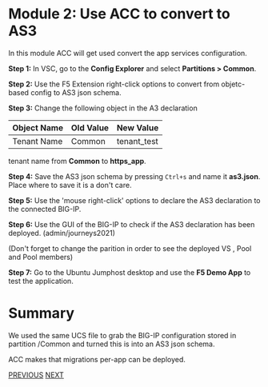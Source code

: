 # Module 2: Use ACC to convert to AS3

In this module ACC will get used convert the app services configuration.

**Step 1:** In VSC, go to the **Config Explorer** and select **Partitions > Common**.

**Step 2:** Use the F5 Extension right-click options to convert from objetc-based config to AS3 json schema.

**Step 3:** Change the following object in the A3 declaration

| Object Name|Old Value|New Value|
|------------|---------|---------|
| Tenant Name| Common | tenant_test|

tenant name from **Common** to **https_app**.

**Step 4:** Save the AS3 json schema by pressing `Ctrl+s` and name it **as3.json**. Place where to save it is a don't care.

**Step 5:** Use the 'mouse right-click' options to declare the AS3 declaration to the connected BIG-IP.

**Step 6:** Use the GUI of the BIG-IP to check if the AS3 declaration has been deployed. (admin/journeys2021)

(Don't forget to change the parition in order to see the deployed VS , Pool and Pool members)

**Step 7:** Go to the Ubuntu Jumphost desktop and use the **F5 Demo App** to test the application.

# Summary
We used the same UCS file to grab the BIG-IP configuration stored in partition /Common and turned this is into an AS3 json schema.

ACC makes that migrations per-app can be deployed.

[PREVIOUS](../docs/module_1.md)      [NEXT](../docs/module_3.md)